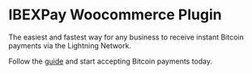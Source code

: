 # IBEXPay Woocommerce Plugin

The easiest and fastest way for any business to receive instant Bitcoin payments via the Lightning Network.

Follow the [guide](https://ibexpay-ecommerces.readme.io/reference/woocommerce-integration) and start accepting Bitcoin payments today.
